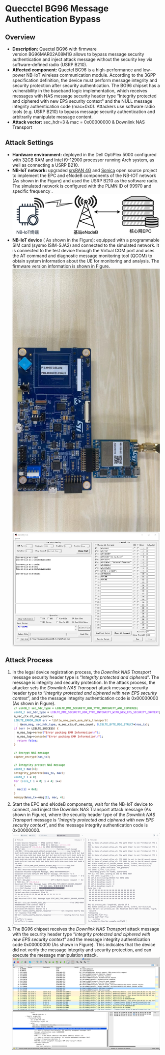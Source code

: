 # Quecctel BG96 Message Authentication Bypass

## Overview
- **Description:** Quectel BG96 with firmware version BG96MAR02A08M1G allows to bypass message security authentication and inject attack message without the security key via software-defined radio (USRP B210).
- **Affected component:** Quectel BG96 is a high-performance and low-power NB-IoT wireless communication module. According to the 3GPP specification definition, the device must perform message integrity and security protection after security authentication. The BG96 chipset has a vulnerability in the baseband logic implementation, which receives messages with NAS message security header type “Integrity protected and ciphered with new EPS security context"  and the NULL message integrity authentication code (mac=0x0). Attackers use software radio tools (e.g. USRP B210) to bypass message security authentication and arbitrarily manipulate message content.
- **Attack vector:** sec_hdr=3 & mac = 0x00000000 &  Downlink NAS Transport

## Attack Settings
- **Hardware environment:** deployed in the Dell OptiPlex 5000 configured with 32GB RAM and Intel i9-12900 processor running Arch system, as well as connecting a USRP B210.
- **NB-IoT network:** upgraded [srsRAN 4G](https://github.com/srsran/srsRAN_4G) and [Sonica](https://github.com/sonica-nbiot/sonica) open source project to implement the EPC and eNodeB components of the NB-IOT network (As shown in the Figure) and used the USRP B210 as the software radio. The simulated network is configured with the PLMN ID of 99970 and specific frequency .
![](assets/Pasted%20image%2020241121164818.png)
- **NB-IoT device** ( As shown in the Figure): equipped with a programmable SIM card (sysmo ISIM-SJA2) and connected to the simulated network. It is connected to the test device through the Virtual COM port and uses the AT command and diagnostic message monitoring tool (QCOM) to obtain system information about the UE for monitoring and analysis. The firmware version information is shown in Figure.
![](assets/Pasted%20image%2020241121212430.png)
![](assets/Pasted%20image%2020241121212434.png)


## Attack Process
1. In the legal device registration process, the *Downlink NAS Transport* message security header type is “*Integrity protected and ciphered*”. The message is integrity and security protection. In the attack process, the attacker sets the *Downlink NAS Transport* attack message security header type to “*Integrity protected and ciphered with new EPS security context*”, and the message integrity authentication code is 0x00000000 (As shown in Figure).
![](assets/Pasted%20image%2020241121172700.png)
2. Start the EPC and eNodeB components, wait for the NB-IoT device to connect, and inject the Downlink NAS Transport attack message (As shown in Figure), where the security header type of the *Downlink NAS Transport* message is “*Integrity protected and ciphered with new EPS security context*”, and the message integrity authentication code is 0x00000000.
![](assets/Pasted%20image%2020241121212546.png)
3. The BG96 chipset receives the *Downlink NAS Transport* attack message with the security header type “*Integrity protected and ciphered with new EPS security context*” and the message integrity authentication code 0x00000000 (As shown in Figure). This indicates that the device did not verify the message integrity and security protection, and can execute the message manipulation attack.
![](assets/Pasted%20image%2020241121212539.png)
